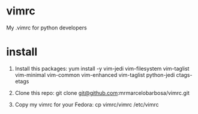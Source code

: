 vimrc
=====

My .vimrc for python developers


install
=======

1) Install this packages:
 yum install -y vim-jedi vim-filesystem vim-taglist vim-minimal vim-common vim-enhanced vim-taglist python-jedi ctags-etags 

2) Clone this repo:
 git clone git@github.com:mrmarcelobarbosa/vimrc.git

3) Copy my vimrc for your Fedora:
 cp vimrc/vimrc /etc/vimrc
